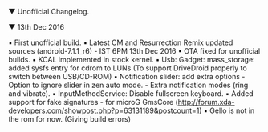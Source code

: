  ▼ Unofficial Changelog.

 ▼ 13th Dec 2016

 ▪ First unofficial build.
 ▪ Latest CM and Resurrection Remix updated sources (android-7.1.1_r6) - IST 6PM 13th Dec 2016
 ▪ OTA fixed for unofficial builds.
 ▪ KCAL implemented in stock kernel.
 ▪ Usb: Gadget: mass_storage: added sysfs entry for cdrom to LUNs (To support DriveDroid properly to switch between USB/CD-ROM)
 ▪ Notification slider: add extra options
	- Option to ignore slider in zen auto mode. 
	- Extra notification modes (ring and vibrate).
 ▪ InputMethodService: Disable fullscreen keyboard.
 ▪ Added support for fake signatures
	- for microG GmsCore (http://forum.xda-developers.com/showpost.php?p=63131189&postcount=1)
 ▪ Gello is not in the rom for now. (Giving build errors)
